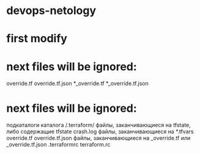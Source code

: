 # devops-netology


# first modify


# next files will be ignored:
override.tf
override.tf.json
*_override.tf
*_override.tf.json

# next files will be ignored:
подкаталоги каталога /.terraform/
файлы, заканчивающиеся на tfstate, либо содержащие tfstate
crash.log
файлы, заканчивающиеся на *.tfvars
override.tf
override.tf.json
файлы, заканчивающиеся на  _override.tf  или _override.tf.json
.terraformrc
terraform.rc